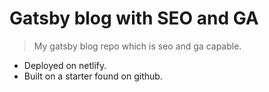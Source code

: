 # Gatsby blog with SEO and GA

 > My gatsby blog repo which is seo and ga capable. 
 
 * Deployed on netlify.
 * Built on a starter found on github.
 